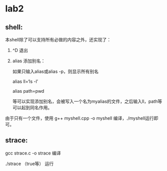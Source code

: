 # lab2

## shell:

本shell除了可以支持所有必做的内容之外，还实现了：

1. ^D 退出

2. alias 添加别名：

   如果只输入alias或alias -p，则显示所有别名

   alias ll=‘ls -l’

   alias path=pwd

   等可以实现添加别名，会被写入一个名为myalias的文件，之后输入ll，path等可以起到同名作用。

由于只有一个文件，使用 g++ myshell.cpp -o myshell 编译，./myshell运行即可。

## strace:

gcc strace.c -o strace 编译

./strace （true等） 运行
